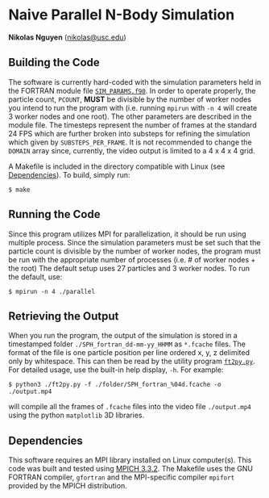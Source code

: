 # Naive Parallel N-Body Simulation

**Nikolas Nguyen** (nikolas@usc.edu)

## Building the Code
The software is currently hard-coded with the simulation parameters held in the
FORTRAN module file [`SIM_PARAMS.f90`](./SIM_PARAMS.f90). In order to operate
properly, the particle count, `PCOUNT`, **MUST** be divisible by the number of
worker nodes you intend to run the program with (i.e. running `mpirun` with
`-n 4` will create 3 worker nodes and one root). The other parameters are
described in the module file. The timesteps represent the number of frames at
the standard 24 FPS which are further broken into substeps for refining the 
simulation which given by `SUBSTEPS_PER_FRAME`. It is not recommended to change
the `DOMAIN` array since, currently, the video output is limited to a 4 x 4 x 4
grid.

A Makefile is included in the directory compatible with Linux (see 
[Dependencies](#dependencies)). To build, simply run:
    
    $ make

## Running the Code
Since this program utilizes MPI for parallelization, it should be run using
multiple process. Since the simulation parameters must be set such that the
particle count is divisible by the number of worker nodes, the program must be
run with the appropriate number of processes (i.e. # of worker nodes + the root)
The default setup uses 27 particles and 3 worker nodes. To run the default, use:

    $ mpirun -n 4 ./parallel

## Retrieving the Output
When you run the program, the output of the simulation is stored in a 
timestamped folder `./SPH_fortran_dd-mm-yy_HHMM` as `*.fcache` files. The format
of the file is one particle position per line ordered x, y, z delimited only by
whitespace. This can then be read by the utility program
[`ft2py.py`](../../util/ft2py.py). For detailed usage, use the built-in help
display, `-h`. For example:

    $ python3 ./ft2py.py -f ./folder/SPH_fortran_%04d.fcache -o ./output.mp4

will compile all the frames of `.fcache` files into the video file 
`./output.mp4` using the python `matplotlib` 3D libraries.

## Dependencies <a name=dependencies> </a>
This software requires an MPI library installed on Linux computer(s). This code
was built and tested using [MPICH 3.3.2](https://www.mpich.org). The Makefile
uses the GNU FORTRAN compiler, `gfortran` and the MPI-specific compiler 
`mpifort` provided by the MPICH distribution. 